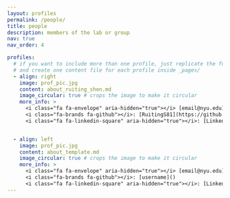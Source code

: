```yaml
---
layout: profiles
permalink: /people/
title: people
description: members of the lab or group
nav: true 
nav_order: 4

profiles:
  # if you want to include more than one profile, just replicate the following block
  # and create one content file for each profile inside _pages/
  - align: right
    image: prof_pic.jpg
    content: about_ruiting_shen.md
    image_circular: true # crops the image to make it circular
    more_info: >
      <i class="fa fa-envelope" aria-hidden="true"></i> [email@nyu.edu](mailto:email@nyu.edu)
      <i class="fa-brands fa-github"></i>: [RuitingS81](https://github.com/RuitingS81/)
      <i class="fa fa-linkedin-square" aria-hidden="true"></i>: [LinkedIn](https://www.linkedin.com/in/ruiting-shen-ab382a258/)


  - align: left
    image: prof_pic.jpg
    content: about_template.md
    image_circular: true # crops the image to make it circular
    more_info: >
      <i class="fa fa-envelope" aria-hidden="true"></i> [email@nyu.edu](mailto:email@nyu.edu)
      <i class="fa-brands fa-github"></i>: [username]()
      <i class="fa fa-linkedin-square" aria-hidden="true"></i>: [LinkedIn]()
---
```

